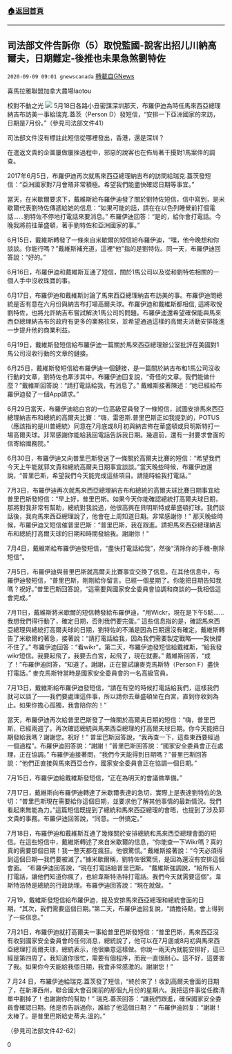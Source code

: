 ###  [:house:返回首頁](https://github.com/ourhimalayas/txt)
---

## 司法部文件告訴你（5）取悅監國-說客出招儿川納高爾夫，日期難定-後推也未果急煞劉特佐
`2020-09-09 09:01 gnewscanada` [轉載自GNews](https://gnews.org/zh-hant/343150/)

喜馬拉雅聯盟加拿大農場laotou

校對不動之光
![](https://s3.amazonaws.com/gnews-media-offload/wp-content/uploads/2020/09/09090043/01__guo_cn-1.jpg)
5月18日各路小丑密謀深圳那天，布羅伊迪為時任馬來西亞總理納吉布訪美一事給瑞克.蓋茨（Person D）發短信，“安排一下亞洲國家的來訪，日期是7月份。”（參見司法部文件41）

司法部文件沒有標註此短信從哪裡發出，香港，還是深圳？

在遣返文貴的企圖屢做屢挫過程中，邪惡的說客也在佈局著干擾對1馬案件的調查。

2017年6月5日，布羅伊迪再次就馬來西亞總理納吉布的訪問給瑞克.蓋茨發短信：“亞洲國家對7月會晤非常積極。希望我們能盡快確認日期等事宜。”

當天，在米歇爾要求下，戴維斯給布羅伊迪發了關於劉特佐短信，信中寫到，是米歇爾代表劉特佐傳遞給她的信息：“如果可能的話，請在在以色列睡覺前打個電話……劉特佐不停地打電話來要消息。” 布羅伊迪回答：“是的，給你會打電話。今晚我將前往華盛頓，著手劉特佐和亞洲國家的事。”

6月15日，戴維斯轉發了一條來自米歇爾的短信給布羅伊迪，“嘿，他今晚想和你談談。你能行嗎？”戴維斯補充道，這裡“他”指的是劉特佐。同一天，布羅伊迪回答說：“好的。”

6月16日，布羅伊迪和戴維斯互通了短信，關於1馬公司以及從和劉特佐相關的一個人手中沒收珠寶的事。

6月17日，布羅伊迪和戴維斯討論了馬來西亞總理納吉布訪美的事。布羅伊迪問總統是否有意在六月份與納吉布打場高爾夫球。布羅伊迪和戴維斯都相信, 這將取悅劉特佐，也將允許納吉布嘗試解決1馬公司的問題。布羅伊迪還希望確保能與馬來西亞總理納吉布的政府有更多的業務往來，並希望通過這樣的高爾夫活動安排能進一步提升他的商業利益。

6月19日，戴維斯發短信給布羅伊迪一篇關於馬來西亞總理辦公室批評在美國對1馬公司沒收行動的文章的鏈接。

6月25日，戴維斯發短信給布羅伊迪一個鏈接，是一篇關於納吉布和1馬公司沒收行動的文章，劉特佐也牽涉其中。布羅伊迪回复說，“奇怪的文章。我們能做什麼？”戴維斯回答說：“請打電話給我，有消息了。” 戴維斯接著陳述：“她已經給布羅伊迪發了一個App請求。”

6月29日當天，布羅伊迪給白宮的一位高級官員發了一條短信，試圖安排馬來西亞總理納吉布和總統的高爾夫比賽：“嗨，雷恩斯.普里巴斯正如我提到的，POTUS（應該指的是川普總統）同意在7月底或8月初與納吉佈在華盛頓或貝明斯特打一場高爾夫球。非常感謝你能給我回電話告訴我日期。幾週前，還有一封要求會面的信寄給國務院。”

6月30日，布羅伊迪又向普里巴斯發送了一條關於高爾夫比賽的短信：“希望我們今天上午能就郭文貴和總統高爾夫日期事宜談談。”當天晚些時候，布羅伊迪還說，“普里巴斯，希望我們今天能完成這些項目。請隨時給我打電話。”

7月3日，布羅伊迪再次就馬來西亞總理納吉布和總統的高爾夫球比賽日期事宜給普里巴斯發短信：“早上好，普里巴斯。如果今天你能確認總統打高爾夫球日期，那將對我非常有幫助，總統對我說過，他很高興在貝明斯特或華盛頓打球。我們談話後，我向馬來西亞總理說了，他會在上周知道日期。非常感謝你！” 那天晚些時候，布羅伊迪又短信催普里巴斯：“普里巴斯，我在跟進。請把馬來西亞總理納吉布和總統打高爾夫球的日期和時間發給我。謝謝你！”

7月4日，戴維斯給布羅伊迪發短信，“盡快打電話給我”，然後“清除你的手機-刪除短信”。

7月5日，布羅伊迪與普里巴斯就高爾夫比賽事宜交換了信息。在其他信息中，布羅伊迪發短信，“普里巴斯，剛剛給你留言。已經一個星期了。你能把日期告知我嗎？祝好。”普里巴斯回答說，“這需要與國家安全委員會協調和商談的—我相信這會完成。”

7月11日，戴維斯將米歇爾的短信轉發給布羅伊迪，“用Wickr，現在是下午5點……我想我們得行動了，確定日期，否則我們要完蛋。” 這些信息指的是，確認馬來西亞總理與總統打高爾夫球的日期，劉特佐的不滿是因為日期還沒有確定。戴維斯轉告了米歇爾的著急，接著說：“請打電話給我，因為我們需要製定戰略——我快撐不住了。” 布羅伊迪回答：“看wikr”。第二天，布羅伊迪發短信給戴維斯，“給我發wikr短信。我要起飛了，我要去白宮，起飛了，現在就要。” 戴維斯回答，“成了！”布羅伊迪回答，“知道了。謝謝，正在嘗試讓麥克馬斯特（Person F）盡快打電話。” 麥克馬斯特當時是國家安全委員會的一名高級官員。

7月13日，戴維斯給布羅伊迪發短信，“請在有空的時候打電話給我們，這樣我們就可以談了——我們要處理這件事，所以請你去華盛頓坐在白宮，直到你收到為止。如果你擔心孤獨，我會陪你的！”

當天，布羅伊迪再次給普里巴斯發了一條關於高爾夫日期的短信：“嗨，普里巴斯，已經兩週了。再次確認總統與馬來西亞總理的打高爾夫球日期。你今天能把日期發給我嗎？謝謝您。祝好！” 普里巴斯回答說，“我再查一下，這些東西要經過一個過程”。布羅伊迪回答說：“謝謝！”普里巴斯回答說：“國家安全委員會正在處理，正在協調。” 布羅伊迪接著問，“我們今天能得到日期嗎？”普里巴斯回答說：“他們正直接與馬來西亞合作，國家安全委員會正在協調一個日期。”

7月15日，布羅伊迪給戴維斯發短信，“正在為明天的會議做準備。”

7月17日，戴維斯向布羅伊迪轉達了米歇爾表達的急切，實際上是表達劉特佐的急切：“普里巴斯現在需要給你這個日期，並要求他了解其他事情的最新情況。我們看起來無能為力。”這篇短信既提到了總統和馬來西亞總理的會晤，也提到了涉及郭文貴的事務。布羅伊迪回答說，“同意。一併搞定。”

7月18日，布羅伊迪和戴維斯互通了幾條關於安排總統和馬來西亞總理會面的短信。在這些短信中，戴維斯轉述了來自米歇爾的信息，“你能查一下Wikr嗎？真的真的需要那個日期！我一整天都在瘋狂。他很驚慌。” 戴維斯接著說：“今天必須得到這個日期—我們要被滅了。”據米歇爾稱，劉特佐很驚慌，是因為還沒有安排這個會面。 ”布羅伊迪回答說，“現在打電話給普里巴斯。 ”戴維斯強調說，“給所有人打電話，讓他們知道你瘋了，也給韋斯特浩特打電話。我們今天就需要這個”。韋斯特浩特是總統的行政助理。布羅伊迪回答說：“現在就做。 ”

7月19，戴維斯發短信給布羅伊迪，提及安排馬來西亞總理和總統會面的日期，“其次，我們需要這個日期。”第二天，布羅伊迪回复說，“請擔待點，會上得到了一些信息。”

7月21日，布羅伊迪就打高爾夫一事給普里巴斯發短信：“普里巴斯，馬來西亞沒有收到國家安全委員會的任何消息，總統說了，他可以在7月底或8月初與馬來西亞總理打高爾夫球，總統表示，他很樂意這樣做。你說一兩天內就能安排好，這已經是第四周了。我知道你很忙，需要有個程序，而我一直很耐心。這不好，這要害了我。如果你今天能給我個日期，我會非常感激的。謝謝您！”

7 月24 日，布羅伊迪給瑞克.蓋茨發了短信，“終於來了！收到高爾夫會面的日期了，在新澤西州，聯合國大會召開前的那個九月份的星期六。我把這件事從任務清單中劃掉了！也謝謝你的幫助！” 瑞克.蓋茨回答：“讓我們跟進，確保國家安全委員會確認日期。他是否告訴過你，誰給了他這個日期？ ” 布羅伊迪回复：“謝謝！太棒了。是普里巴斯給史蒂夫.溫的。”

（參見司法部文件42-62）

0

